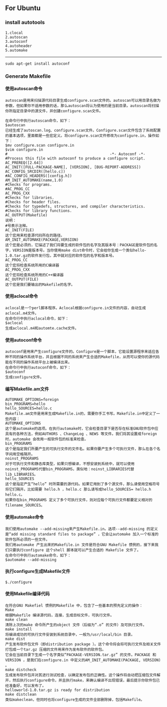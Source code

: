 ## For Ubuntu
### install autotools
    1.clocal
    2.autoscan
    3.autoconf
    4.autoheader
    5.automake
-----
    sudo apt-get install autoconf

### Generate Makefile

#### 使用autoscan命令
    autoscan是用来扫描源代码目录生成configure.scan文件的。autoscan可以用目录名做为参数，但如果你不适用参数的话，那么autoscan将认为使用的是当前目录。autoscan将扫描你所指定目录中的源文件，并创建configure.scan文件。

    在命令行中执行autoscan命令，如下：
    $autoscan
    已经生成了autoscan.log、configure.scan文件。Configure.scan文件包含了系统配置的基本选项，里面都是一些宏定义。将configure.scan文件修改为configure.in，操作如下：
    $mv configure.scan configure.in
    $vim configure.in
    #                                              -*- Autoconf -*-
    #Process this file with autoconf to produce a configure script.
    AC_PREREQ([2.64])
    AC_INIT([FULL-PACKAGE-NAME], [VERSION], [BUG-REPORT-ADDRESS])
    AC_CONFIG_SRCDIR([hello.c])
    #AC_CONFIG_HEADERS([config.h])
    AM_INIT_AUTOMAKE(name,1.0)
    #Checks for programs.
    #AC_PROG_CC
    AC_PROG_CXX
    #Checks for libraries.
    #Checks for header files.
    #Checks for typedefs, structures, and compiler characteristics.
    #Checks for library functions.
    AC_OUTPUT(Makefile)
    说明：
    #号表示注释。
    AC_INIT(FILE)
    这个宏用来检查源代码所在的路径。
    AM_INIT_AUTOMAKE(PACKAGE,VERSION)
    这个宏是必须的，它描述了我们将要生成的软件包的名字及其版本号：PACKAGE是软件包的名字，VERSION是版本号。当你使用make dist命令时，它会给你生成一个类似hello-1.0.tar.gz的软件发行包，其中就对应的软件包的名字和版本号。
    AC_PROG_CC
    这个宏将检查系统所用的C编译器
    AC_PROG_CXX
    这个宏将检查系统所用的C++编译器
    AC_OUTPUT(FILE)
    这个宏是我们要输出的Makefile的名字。

#### 使用aclocal命令
    aclocal是一个perl脚本程序。Aclocal根据configure.in文件的内容，自动生成aclocal.m4文件。
    在命令行中执行aclocal命令，如下：
    $aclocal
    生成aclocal.m4和automte.cache文件。

#### 使用autoconf命令
    autoconf是用来产生configure文件的。Configure是一个脚本，它能设置源程序来适应各种不同的操作系统平台，并且根据不同的系统来产生合适的Makefile，从而可以使你的源代码能在不同的操作系统平台上被编译出来。
    在命令行中执行autoconf命令，如下：
    $autoconf
    生成configure文件。
#### 编写Makefile.am文件
    AUTOMAKE_OPTIONS=foreign
    bin_PROGRAMS=hello
    hello_SOURCES=hello.c
    Makefile.am文件是用来生成Makefile.in的，需要你手工书写。Makefile.in中定义了一些内容：
    AUTOMAKE_OPTIONS
    这个是automake的选项。在执行automake时，它会检查目录下是否存在标准GNU软件包中应具有的各种方法，例如AUTHORS 、ChangeLog 、NEWS 等文件。我们将其设置成foreign 时，automake 会改用一般软件包的标准来检查。
    bin_PROGRAMS
    这个是指定我们所要产生的可执行文件的文件名。如果你要产生多个可执行文件，那么在各个名字间用空格隔开。
    noinst_PROGRAMS
    对于可执行文件和静态库类型，如果只想编译，不想安装到系统中，就可以使用noinst_PROGRAMS代替bin_PROGRAMS，类似地：noinst_LIBRARIES代替lib_LIBRARIES。
    hello_SOURCES
    这个是指定产生“hello” 时所需要的源代码。如果它用到了多个源文件，那么请使用空格符号将它们隔开。比如需要 hello.h ，hello.c 那么请写成hello_SOURCES= hello.h hello.c。
    如果你在bin_PROGRAMS 定义了多个可执行文件，则对应每个可执行文件都要定义相对的filename_SOURCES。
#### 使用automake命令
    我们使用automake --add-missing来产生Makefile.in。选项--add-missing 的定义是“add missing standard files to package” ，它会让automake 加入一个标准的软件包所必须的一些文件。
    我们用automake 产生出来的Makefile.in 文件是符合GNU Makefile 惯例的，接下来我们只要执行configure 这个shell 脚本就可以产生合适的 Makefile 文件了。
    在命令行中执行automake命令，如下：
    $automake --add-missing
#### 执行configure生成Makefile文件
    $./configure
#### 使用Makefile编译代码
    在符合GNU Makefiel 惯例的Makefile 中，包含了一些基本的预先定义的操作：
    Make
    根据Makefile 编译源代码，连接，生成目标文件，可执行文件。
    make clean
    清除上次的make 命令所产生的object 文件（后缀为“.o” 的文件）及可执行文件。
    make install
    将编译成功的可执行文件安装到系统目录中，一般为/usr/local/bin 目录。
    make dist
    产生发布软件包文件（即distribution package ）。这个命令将会将可执行文件及相关文件打包成一个tar.gz 压缩的文件用来作为发布软件的软件包。
    它会在当前目录下生成一个名字类似“PACKAGE-VERSION.tar.gz” 的文件。PACKAGE 和VERSION ，是我们在configure.in 中定义的AM_INIT_AUTOMAKE(PACKAGE, VERSION) 。
    make distcheck
    生成发布软件包并对其进行测试检查，以确定发布包的正确性。这个操作将自动把压缩包文件解开，然后执行configure命令，并且执行make，来确认编译不出现错误，最后提示你软件包已经准备好，可以发布了。
    helloworld-1.0.tar.gz is ready for distribution
    make distclean
    类似makeclean，但同时也将configure生成的文件全部删除掉，包括Makefile。
